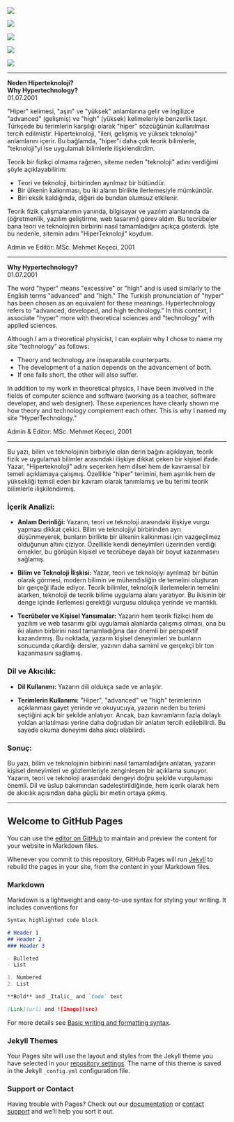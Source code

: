 ![](http://github-profile-summary-cards.vercel.app/api/cards/profile-details?username=WhiteSymmetry&theme=2077)

![](http://github-profile-summary-cards.vercel.app/api/cards/repos-per-language?username=WhiteSymmetry&theme=2077)

![](http://github-profile-summary-cards.vercel.app/api/cards/most-commit-language?username=WhiteSymmetry&theme=2077)

![](http://github-profile-summary-cards.vercel.app/api/cards/stats?username=WhiteSymmetry&theme=2077)

![](http://github-profile-summary-cards.vercel.app/api/cards/productive-time?username=WhiteSymmetry&theme=2077&utcOffset=8)

---
**Neden Hiperteknoloji?**  
**Why Hypertechnology?**  
01.07.2001

"Hiper" kelimesi, "aşırı" ve "yüksek" anlamlarına gelir ve İngilizce "advanced" (gelişmiş) ve "high" (yüksek) kelimeleriyle benzerlik taşır. Türkçede bu terimlerin karşılığı olarak "hiper" sözcüğünün kullanılması tercih edilmiştir. Hiperteknoloji, "ileri, gelişmiş ve yüksek teknoloji" anlamlarını içerir. Bu bağlamda, "hiper"i daha çok teorik bilimlerle, "teknoloji"yi ise uygulamalı bilimlerle ilişkilendirdim.

Teorik bir fizikçi olmama rağmen, siteme neden "teknoloji" adını verdiğimi şöyle açıklayabilirim:

- Teori ve teknoloji, birbirinden ayrılmaz bir bütündür.  
- Bir ülkenin kalkınması, bu iki alanın birlikte ilerlemesiyle mümkündür.  
- Biri eksik kaldığında, diğeri de bundan olumsuz etkilenir.

Teorik fizik çalışmalarımın yanında, bilgisayar ve yazılım alanlarında da (öğretmenlik, yazılım geliştirme, web tasarımı) görev aldım. Bu tecrübeler bana teori ve teknolojinin birbirini nasıl tamamladığını açıkça gösterdi. İşte bu nedenle, sitemin adını "HiperTeknoloji" koydum.

Admin ve Editör: MSc. Mehmet Keçeci, 2001

---
**Why Hypertechnology?**  
01.07.2001

The word "hyper" means "excessive" or "high" and is used similarly to the English terms "advanced" and "high." The Turkish pronunciation of "hyper" has been chosen as an equivalent for these meanings. Hypertechnology refers to "advanced, developed, and high technology." In this context, I associate "hyper" more with theoretical sciences and "technology" with applied sciences.

Although I am a theoretical physicist, I can explain why I chose to name my site "technology" as follows:

- Theory and technology are inseparable counterparts.  
- The development of a nation depends on the advancement of both.  
- If one falls short, the other will also suffer.

In addition to my work in theoretical physics, I have been involved in the fields of computer science and software (working as a teacher, software developer, and web designer). These experiences have clearly shown me how theory and technology complement each other. This is why I named my site "HyperTechnology."

Admin & Editor: MSc. Mehmet Keçeci, 2001

---
Bu yazı, bilim ve teknolojinin birbiriyle olan derin bağını açıklayan, teorik fizik ve uygulamalı bilimler arasındaki ilişkiye dikkat çeken bir kişisel ifade. Yazar, "Hiperteknoloji" adını seçerken hem dilsel hem de kavramsal bir temeli açıklamaya çalışmış. Özellikle "hiper" terimini, hem aşırılık hem de yüksekliği temsil eden bir kavram olarak tanımlamış ve bu terimi teorik bilimlerle ilişkilendirmiş.

### İçerik Analizi:
- **Anlam Derinliği:** Yazarın, teori ve teknoloji arasındaki ilişkiye vurgu yapması dikkat çekici. Bilim ve teknolojiyi birbirinden ayrı düşünmeyerek, bunların birlikte bir ülkenin kalkınması için vazgeçilmez olduğunun altını çiziyor. Özellikle kendi deneyimleri üzerinden verdiği örnekler, bu görüşün kişisel ve tecrübeye dayalı bir boyut kazanmasını sağlamış.
  
- **Bilim ve Teknoloji İlişkisi:** Yazar, teori ve teknolojiyi ayrılmaz bir bütün olarak görmesi, modern bilimin ve mühendisliğin de temelini oluşturan bir gerçeği ifade ediyor. Teorik bilimler, teknolojik ilerlemelerin temelini atarken, teknoloji de teorik bilime uygulama alanı yaratıyor. Bu ikisinin bir denge içinde ilerlemesi gerektiği vurgusu oldukça yerinde ve mantıklı.

- **Tecrübeler ve Kişisel Yansımalar:** Yazarın hem teorik fizikçi hem de yazılım ve web tasarımı gibi uygulamalı alanlarda çalışmış olması, ona bu iki alanın birbirini nasıl tamamladığına dair önemli bir perspektif kazandırmış. Bu noktada, yazarın kişisel deneyimleri ve bunların sonucunda çıkardığı dersler, yazının daha samimi ve gerçekçi bir ton kazanmasını sağlamış.

### Dil ve Akıcılık:
- **Dil Kullanımı:** Yazarın dili oldukça sade ve anlaşılır.

- **Terimlerin Kullanımı:** "Hiper", "advanced" ve "high" terimlerinin açıklanması gayet yerinde ve okuyucuya, yazarın neden bu terimi seçtiğini açık bir şekilde anlatıyor. Ancak, bazı kavramların fazla dolaylı yoldan anlatılması yerine daha doğrudan bir anlatım tercih edilebilirdi. Bu sayede okuma deneyimi daha akıcı olabilirdi.

### Sonuç:
Bu yazı, bilim ve teknolojinin birbirini nasıl tamamladığını anlatan, yazarın kişisel deneyimleri ve gözlemleriyle zenginleşen bir açıklama sunuyor. Yazarın, teori ve teknoloji arasındaki dengeyi doğru şekilde vurgulaması önemli. Dil ve üslup bakımından sadeleştirildiğinde, hem içerik olarak hem de akıcılık açısından daha güçlü bir metin ortaya çıkmış.

---


## Welcome to GitHub Pages

You can use the [editor on GitHub](https://github.com/WhiteSymmetry/mkececi/edit/main/README.md) to maintain and preview the content for your website in Markdown files.

Whenever you commit to this repository, GitHub Pages will run [Jekyll](https://jekyllrb.com/) to rebuild the pages in your site, from the content in your Markdown files.

### Markdown

Markdown is a lightweight and easy-to-use syntax for styling your writing. It includes conventions for

```markdown
Syntax highlighted code block

# Header 1
## Header 2
### Header 3

- Bulleted
- List

1. Numbered
2. List

**Bold** and _Italic_ and `Code` text

[Link](url) and ![Image](src)
```

For more details see [Basic writing and formatting syntax](https://docs.github.com/en/github/writing-on-github/getting-started-with-writing-and-formatting-on-github/basic-writing-and-formatting-syntax).

### Jekyll Themes

Your Pages site will use the layout and styles from the Jekyll theme you have selected in your [repository settings](https://github.com/WhiteSymmetry/mkececi/settings/pages). The name of this theme is saved in the Jekyll `_config.yml` configuration file.

### Support or Contact

Having trouble with Pages? Check out our [documentation](https://docs.github.com/categories/github-pages-basics/) or [contact support](https://support.github.com/contact) and we’ll help you sort it out.

